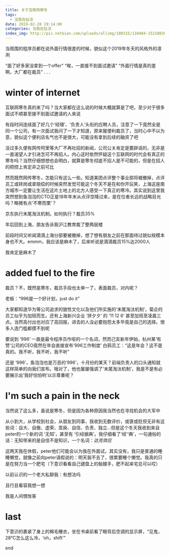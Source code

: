 ```yaml
---
title: 关于互联网寒冬
tags:
  - 当我在扯淡
date: 2019-02-28 19:14:00
categories: 当我在扯淡
index_img: http://pic.netbian.com/uploads/allimg/180315/110404-1521083044b19d.jpg
---
```


当周围的程序员都在说外面行情很差的时候，貌似这个2019年冬天的风格外的凛冽
<!-- more -->

“面了好多家没拿到一个offer”
“唉，一直接不到面试邀请”
“外面行情是真的差啊，大厂都在裁员”
.
.
.
# winter of internet

互联网寒冬真的来了吗？当大家都在这么说的时候大概就算是了吧，至少对于很多面试不顺甚至接不到面试邀请的人来说

有段时间连续面了好几个‘经理’、‘负责人’头衔的应聘人员，注意了一下竟然全是同一个公司，有一次面试我问了一下才知道，原来猩便利裁员了，当时心中不以为意，貌似这个便利店名气也不是很大，可能没有拿到后续的融资了吧

没过多久便有网传阿里等大厂不再社招的新闻，公司公关肯定是要辟谣的，无非是一直渴望人才引进怎可不再招人。内心这时依然怀疑这个互联网的时代会有真正的寒冬吗？当然仔细想想也会明白，就算是寒冬彻底不招人是不可能的，但是在招人的把控上肯定非之前可比

然而既然网传寒冬，怎能只有这么一些。知道美团点评整个事业部将被撤掉，点评员工或转岗或拿赔偿的时候突然发觉可能这个冬天不是在和你开玩笑，上海这座南方城市一定要让生活在这片土地上的北方人感受一下真正的寒冷。其实说到这里我突然想到鱼泡泡的CTO正是18年年末从点评空降过来，是在位者长远的战略目光吗？略微有点‘不寒而栗’？

京东执行末尾淘汰机制。如何执行？裁员35%

年后回到上海，朋友告诉我沪江教育裁了整两层楼

前段时间又听闻滴滴上海分部要被撤掉，想了想有朋友之前在那面待过貌似规模本身也不大。emmm，我应该是麻木了，后来听说是滴滴裁员15%达2000人

我肯定是麻木了

# added fuel to the fire

裁员？不，既然是寒冬，裁员手段也太单一了，表面裁员，对内呢？

老板：“996是一个好计划，just do it”

大家都知道华为等公司追求的狼性文化以及他们所实施的‘末尾淘汰机制’，菊企的员工似乎为加班而生。还有上海新兴企业 ‘拼夕夕’ 的 ‘11 12 6’ 甚至加班至凌晨三点。当然高付出也对应了高回报，进去的人没必要抱怨太多毕竟是自己的选择。很多人连门槛都摸不到呢

要说到 ‘996’ 一直是最令程序员作呕的一个名词，然而己亥新年伊始，杭州某‘有赞’公司的CEO竟然在年会直接宣布‘996工作制度’
白鸦员工：“这是年会？这不是真的。我不听，我不听，我不听”

还是 ‘996’，鱼泡泡也是万恶的‘996’，十月份的某天？前端负责人的口头通知就这样简单的向我们宣布。哦对了，他也屡屡强调了‘末尾淘汰机制’，我是不是有必要展示出‘我好怕怕哟’以示尊重呢？

# I'm such a pain in the neck

当然说了这么多，虽说是寒冬，但是因为各种原因我当然也在寻找机会的大军中

从小到大，从学校到社会，从朋友到同事，我收到无数评价，或褒或贬但无非有这些词：自大、自傲、虚荣、乖戾、自信、负责、独立...但是这个冬天我收到来自peter的一个新的词 ‘无知’，甚至有 ‘引经据典’。我仔细看了‘经’‘典’，一句通俗的话：无知带来的是自信不是知识，一个名词：*达克效应*

这两天我在休假，peter他们可能会以为我在外面试，其实没有，我只是普通的睡睡懒觉，就像之前向peter请假说的：明天我不去了，很累要睡个懒觉。我真的只是在努力当一个肥宅（下意识看看自己键盘上的骷髅手，肥不起来宅总可以哎）

以前认识的一个老大私聊我：有想法吗

且行且看容我想一想

我是人间惆怅客

# last

下意识的裹紧了身上的棉毛睡衣，坐在书桌前看了眼背后空调的显示屏，“见鬼，28°C怎么这么冷，‘oh，shift’”

end
